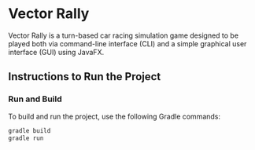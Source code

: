 # Vector Rally

Vector Rally is a turn-based car racing simulation game designed to be played both via command-line interface (CLI) and a simple graphical user interface (GUI) using JavaFX.

## Instructions to Run the Project

### Run and Build

To build and run the project, use the following Gradle commands:
```sh
gradle build
gradle run
